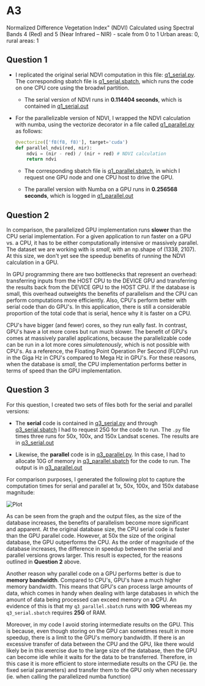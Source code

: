 # A3

Normalized Difference Vegetation Index" (NDVI)
Calculated using Spectral Bands 4 (Red) and 5 (Near Infrared – NIR) - scale from 0 to 1
Urban areas: 0, rural areas: 1

## Question 1
- I replicated the original serial NDVI computation in this file: [q1_serial.py](https://github.com/macs30113-s23/a3-magabrielaa/blob/main/q1/serial/q1_serial.py). The corresponding sbatch file is [q1_serial.sbatch](https://github.com/macs30113-s23/a3-magabrielaa/blob/main/q1/serial/q1_serial.sbatch), which runs the code on one CPU core using the broadwl partition.

    - The serial version of NDVI runs in **0.114404 seconds**, which is contained in [q1_serial.out](https://github.com/macs30113-s23/a3-magabrielaa/blob/main/q1/serial/q1_serial.out)

- For the parallelizable version of NDVI, I wrapped the NDVI calculation with numba, using the vectorize decorator in a file called [q1_parallel.py](https://github.com/macs30113-s23/a3-magabrielaa/blob/main/q1/parallel/q1_parallel.py) as follows:

    ```python
    @vectorize(['f8(f8, f8)'], target='cuda')
    def parallel_ndvi(red, nir):
        ndvi = (nir - red) / (nir + red) # NDVI calculation
        return ndvi
    ```
    - The corresponding sbatch file is [q1_parallel.sbatch](https://github.com/macs30113-s23/a3-magabrielaa/blob/main/q1/parallel/q1_parallel.sbatch), in which I request one GPU node and one CPU host to drive the GPU.

    - The parallel version with Numba on a GPU runs in **0.256568 seconds**, which is logged in [q1_parallel.out](https://github.com/macs30113-s23/a3-magabrielaa/blob/main/q1/parallel/q1_parallel.out)


## Question 2
In comparison, the parallelized GPU implementation runs **slower** than the CPU serial implementation. For a given application to run faster on a GPU vs. a CPU, it has to be either computationally intensive or massively parallel. The dataset we are working with is _small_, with an np.shape of (1338, 2107). At this size, we don't yet see the speedup benefits of running the NDVI calculation in a GPU.

In GPU programming there are two bottlenecks that represent an overhead: transferring inputs from the HOST CPU to the DEVICE GPU and transferring the results back from the DEVICE GPU to the HOST CPU. If the database is small, this overhead outweights the benefits of parallelism and the CPU can perform computations more efficiently. Also, CPU's perform better with serial code than do GPU's. In this application, there is still a considerable proportion of the total code that is serial, hence why it is faster on a CPU.

CPU's have bigger (and fewer) cores, so they run eally fast. In contrast, GPU's have a lot more cores but run much slower. The benefit of GPU's comes at massively parallel applications, because the parallelizable code can be run in a lot more cores _simulatenously_, which is not possible with CPU's. As a reference, the Floating Point Operation Per Second (FLOPs) run in the Giga Hz in CPU's compared to Mega Hz in GPU's. For these reasons, when the database is _small_, the CPU implementation performs better in terms of speed than the GPU implementation.


## Question 3
For this question, I created two sets of files both for the serial and parallel versions:

- The **serial** code is contained in [q3_serial.py](https://github.com/macs30113-s23/a3-magabrielaa/blob/main/q3/serial/q3_serial.py) and through [q3_serial.sbatch](https://github.com/macs30113-s23/a3-magabrielaa/blob/main/q3/serial/q3_serial.sbatch) I had to request 25G for the code to run. The `.py` file times three runs for 50x, 100x, and 150x Landsat scenes. The results are in [q3_serial.out](https://github.com/macs30113-s23/a3-magabrielaa/blob/main/q3/serial/q3_serial.out)

- Likewise, the **parallel** code is in [q3_parallel.py](https://github.com/macs30113-s23/a3-magabrielaa/blob/main/q3/parallel/q3_parallel.py). In this case, I had to allocate 10G of memory in [q3_parallel.sbatch](https://github.com/macs30113-s23/a3-magabrielaa/blob/main/q3/parallel/q3_parallel.sbatch) for the code to run. The output is in [q3_parallel.out](https://github.com/macs30113-s23/a3-magabrielaa/blob/main/q3/parallel/q3_parallel.out)

For comparison purposes, I generated the following plot to capture the computation times for serial and parallel at 1x, 50x, 100x, and 150x database magnitude:

![Plot](https://github.com/macs30113-s23/a3-magabrielaa/blob/main/plot.png)

As can be seen from the graph and the output files, as the size of the database increases, the benefits of parallelism become more significant and apparent. At the original database size, the CPU serial code is faster than the GPU parallel code. However, at 50x the size of the original database, the GPU outperforms the CPU. As the order of magnitude of the database increases, the difference in speedup between the serial and parallel versions grows larger. This result is expected, for the reasons outlined in **Question 2** above.

Another reason why parallel code on a GPU performs better is due to **memory bandwidth**. Compared to CPU's, GPU's have a much higher memory bandwidth. This means that GPU's can process large amounts of data, which comes in handy when dealing with large databases in which the amount of data being processed can exceed memory on a CPU. An evidence of this is that my `q3_parallel.sbatch` runs with **10G** whereas my `q3_serial.sbatch` requires **25G** of RAM.

Moreover, in my code I avoid storing intermediate results on the GPU. This is because, even though storing on the GPU can sometimes result in more speedup, there is a limit to the GPU's memory bandwidth. If there is an excessive transfer of data between the CPU and the GPU, like there would likely be in this exercise due to the large size of the database, then the GPU can become idle while it waits for the data to be transferred. Therefore, in this case it is more efficient to store intermediate results on the CPU (ie. the fixed serial parameters) and transfer them to the GPU only when necessary (ie. when calling the parallelized numba function)